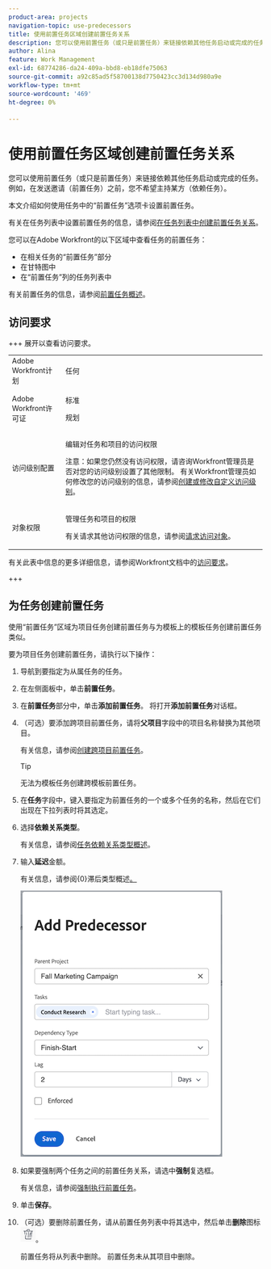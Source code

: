 ```yaml
---
product-area: projects
navigation-topic: use-predecessors
title: 使用前置任务区域创建前置任务关系
description: 您可以使用前置任务（或只是前置任务）来链接依赖其他任务启动或完成的任务。
author: Alina
feature: Work Management
exl-id: 68774286-da24-409a-bbd8-eb18dfe75063
source-git-commit: a92c85ad5f58700138d7750423cc3d134d980a9e
workflow-type: tm+mt
source-wordcount: '469'
ht-degree: 0%

---
```


# 使用前置任务区域创建前置任务关系

<!-- Audited: 5/2025 -->

您可以使用前置任务（或只是前置任务）来链接依赖其他任务启动或完成的任务。 例如，在发送邀请（前置任务）之前，您不希望主持某方（依赖任务）。

本文介绍如何使用任务中的“前置任务”选项卡设置前置任务。

有关在任务列表中设置前置任务的信息，请参阅[在任务列表中创建前置任务关系](../../../manage-work/tasks/use-prdcssrs/create-predecessors-on-task-list.md)。

您可以在Adobe Workfront的以下区域中查看任务的前置任务：

* 在相关任务的“前置任务”部分
* 在甘特图中
* 在“前置任务”列的任务列表中

有关前置任务的信息，请参阅[前置任务概述](../../../manage-work/tasks/use-prdcssrs/predecessors-overview.md)。

## 访问要求

+++ 展开以查看访问要求。

<table style="table-layout:auto"> 
 <col> 
 <col> 
 <tbody> 
  <tr> 
   <td role="rowheader">Adobe Workfront计划</td> 
   <td> <p>任何</p> </td> 
  </tr> 
  <tr> 
   <td role="rowheader">Adobe Workfront许可证</td> 
   <td> 
   <p>标准 </p>
    <p>规划 </p> </td> 
  </tr> 
  <tr> 
   <td role="rowheader">访问级别配置</td> 
   <td> <p>编辑对任务和项目的访问权限</p> <p>注意：如果您仍然没有访问权限，请咨询Workfront管理员是否对您的访问级别设置了其他限制。 有关Workfront管理员如何修改您的访问级别的信息，请参阅<a href="../../../administration-and-setup/add-users/configure-and-grant-access/create-modify-access-levels.md" class="MCXref xref">创建或修改自定义访问级别</a>。</p> </td> 
  </tr> 
  <tr> 
   <td role="rowheader">对象权限</td> 
   <td> <p>管理任务和项目的权限</p> <p>有关请求其他访问权限的信息，请参阅<a href="../../../workfront-basics/grant-and-request-access-to-objects/request-access.md" class="MCXref xref">请求访问对象</a>。</p> </td> 
  </tr> 
 </tbody> 
</table>

有关此表中信息的更多详细信息，请参阅Workfront文档中的[访问要求](/help/quicksilver/administration-and-setup/add-users/access-levels-and-object-permissions/access-level-requirements-in-documentation.md)。

+++

## 为任务创建前置任务

使用“前置任务”区域为项目任务创建前置任务与为模板上的模板任务创建前置任务类似。

要为项目任务创建前置任务，请执行以下操作：

1. 导航到要指定为从属任务的任务。

1. 在左侧面板中，单击&#x200B;**前置任务**。

1. 在&#x200B;**前置任务**&#x200B;部分中，单击&#x200B;**添加前置任务**。 将打开&#x200B;**添加前置任务**&#x200B;对话框。

1. （可选）要添加跨项目前置任务，请将&#x200B;**父项目**&#x200B;字段中的项目名称替换为其他项目。

   有关信息，请参阅[创建跨项目前置任务](../../../manage-work/tasks/use-prdcssrs/cross-project-predecessors.md)。

   >[!TIP]
   >
   >无法为模板任务创建跨模板前置任务。


1. 在&#x200B;**任务**&#x200B;字段中，键入要指定为前置任务的一个或多个任务的名称，然后在它们出现在下拉列表时将其选定。

1. 选择&#x200B;**依赖关系类型**。

   有关信息，请参阅[任务依赖关系类型概述](../../../manage-work/tasks/use-prdcssrs/task-dependency-types.md)。

1. 输入&#x200B;**延迟**&#x200B;金额。

   有关信息，请参阅{&#x200B;0}滞后类型概述[。](../../../manage-work/tasks/use-prdcssrs/lag-types.md)

   ![添加前置任务对话框](assets/add-predecessor-dialog-box.png)

1. 如果要强制两个任务之间的前置任务关系，请选中&#x200B;**强制**&#x200B;复选框。

   有关信息，请参阅[强制执行前置任务](../../../manage-work/tasks/use-prdcssrs/enforced-predecessors.md)。

1. 单击&#x200B;**保存**。

1. （可选）要删除前置任务，请从前置任务列表中将其选中，然后单击&#x200B;**删除**&#x200B;图标![删除图标](assets/remove-or-delete-icon.png)。

   前置任务将从列表中删除。 前置任务未从其项目中删除。
